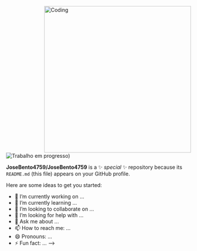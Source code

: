 <img align="right" alt="Coding" width="400" src="[https://media0.giphy.com/media/v1.Y2lkPTc5MGI3NjExbnZndnNvMnJoMXMyZWp3bXU4ZDZhMnJpYWY0d2djem9rbjB3c3JmYiZlcD12MV9pbnRlcm5hbF9naWZfYnlfaWQmY3Q9Zw/xT1XGVp95GDPgFYmUE/giphy.gif]">

![Trabalho em progresso](https://media0.giphy.com/media/v1.Y2lkPTc5MGI3NjExbnZndnNvMnJoMXMyZWp3bXU4ZDZhMnJpYWY0d2djem9rbjB3c3JmYiZlcD12MV9pbnRlcm5hbF9naWZfYnlfaWQmY3Q9Zw/xT1XGVp95GDPgFYmUE/giphy.gif))

**JoseBento4759/JoseBento4759** is a ✨ _special_ ✨ repository because its `README.md` (this file) appears on your GitHub profile.

Here are some ideas to get you started:

- 🔭 I’m currently working on ...
- 🌱 I’m currently learning ...
- 👯 I’m looking to collaborate on ...
- 🤔 I’m looking for help with ...
- 💬 Ask me about ...
- 📫 How to reach me: ...
- 😄 Pronouns: ...
- ⚡ Fun fact: ...
-->
